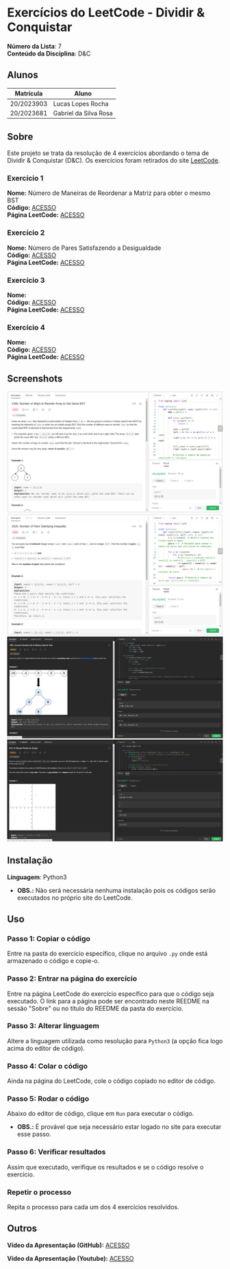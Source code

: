 # Exercícios do LeetCode - Dividir & Conquistar

**Número da Lista**: 7<br>
**Conteúdo da Disciplina**: D&C<br>

## Alunos
|Matrícula | Aluno |
| -- | -- |
| 20/2023903  | Lucas Lopes Rocha |
| 20/2023681  | Gabriel da Silva Rosa |

## Sobre 
Este projeto se trata da resolução de 4 exercícios abordando o tema de Dividir & Conquistar (D&C). Os exercícios foram retirados do site [LeetCode](https://leetcode.com/tag/divide-and-conquer/).

### Exercício 1
**Nome:** Número de Maneiras de Reordenar a Matriz para obter o mesmo BST<br>
**Código:** [ACESSO](exercicios/numManeiras/)<br>
**Página LeetCode:** [ACESSO](https://leetcode.com/problems/number-of-ways-to-reorder-array-to-get-same-bst/)<br>

### Exercício 2
**Nome:** Número de Pares Satisfazendo a Desigualdade<br>
**Código:** [ACESSO](exercicios/numPares/)<br>
**Página LeetCode:** [ACESSO](https://leetcode.com/problems/number-of-pairs-satisfying-inequality/)<br>

### Exercício 3
**Nome:** <br>
**Código:** [ACESSO]()<br>
**Página LeetCode:** [ACESSO]()<br>

### Exercício 4
**Nome:** <br>
**Código:** [ACESSO]()<br>
**Página LeetCode:** [ACESSO]()<br>


## Screenshots

![Exercicio1](assets/ex1.png)
![Exercicio2](assets/ex2.png)
![Exercicio3](assets/ex3.png)
![Exercicio4](assets/ex4.png)


## Instalação 
**Linguagem**: Python3<br>
- **OBS.:** Não será necessária nenhuma instalação pois os códigos serão executados no próprio site do LeetCode.

## Uso 

### Passo 1: Copiar o código
Entre na pasta do exercício específico, clique no arquivo `.py` onde está armazenado o código e copie-o.

### Passo 2: Entrar na página do exercício
Entre na página LeetCode do exercício específico para que o código seja executado. O link para a página pode ser encontrado neste REEDME na sessão "Sobre" ou no título do REEDME da pasta do exercício.

### Passo 3: Alterar linguagem
Altere a linguagem utilizada como resolução para `Python3` (a opção fica logo acima do editor de código).

### Passo 4: Colar o código
Ainda na página do LeetCode, cole o código copiado no editor de código.

### Passo 5: Rodar o código
Abaixo do editor de código, clique em `Run` para executar o código.
- **OBS.:** É provável que seja necessário estar logado no site para executar esse passo.

### Passo 6: Verificar resultados
Assim que executado, verifique os resultados e se o código resolve o exercício.

### Repetir o processo
Repita o processo para cada um dos 4 exercícios resolvidos.

## Outros

**Vídeo da Apresentação (GitHub):** [ACESSO]()

**Vídeo da Apresentação (Youtube):** [ACESSO]()